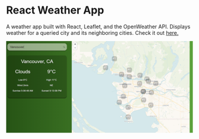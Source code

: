 # React Weather App

A weather app built with React, Leaflet, and the OpenWeather API. Displays weather for a queried city and its neighboring cities. Check it out [here.](https://kyleclarkson-react-weather.herokuapp.com/)

![screenshot](./react-weather-screenshot.PNG)
